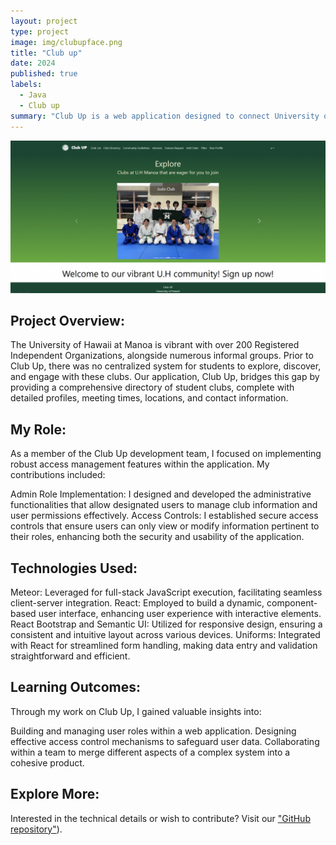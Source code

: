 ```yaml
---
layout: project
type: project
image: img/clubupface.png
title: "Club up"
date: 2024
published: true
labels:
  - Java
  - Club up
summary: "Club Up is a web application designed to connect University of Hawaii at Manoa students with over 200 official and informal student clubs, featuring advanced access management and comprehensive club profiles."
---
```


<img class="img-fluid" src="../img/clubup.png">

## Project Overview:
The University of Hawaii at Manoa is vibrant with over 200 Registered Independent Organizations, alongside numerous informal groups. Prior to Club Up, there was no centralized system for students to explore, discover, and engage with these clubs. Our application, Club Up, bridges this gap by providing a comprehensive directory of student clubs, complete with detailed profiles, meeting times, locations, and contact information.

## My Role:
As a member of the Club Up development team, I focused on implementing robust access management features within the application. My contributions included:

Admin Role Implementation: I designed and developed the administrative functionalities that allow designated users to manage club information and user permissions effectively.
Access Controls: I established secure access controls that ensure users can only view or modify information pertinent to their roles, enhancing both the security and usability of the application.

## Technologies Used:
Meteor: Leveraged for full-stack JavaScript execution, facilitating seamless client-server integration.
React: Employed to build a dynamic, component-based user interface, enhancing user experience with interactive elements.
React Bootstrap and Semantic UI: Utilized for responsive design, ensuring a consistent and intuitive layout across various devices.
Uniforms: Integrated with React for streamlined form handling, making data entry and validation straightforward and efficient.

## Learning Outcomes:
Through my work on Club Up, I gained valuable insights into:

Building and managing user roles within a web application.
Designing effective access control mechanisms to safeguard user data.
Collaborating within a team to merge different aspects of a complex system into a cohesive product.

## Explore More:
Interested in the technical details or wish to contribute? Visit our ["GitHub repository"](https://github.com/orgs/clubmeetup/repositories)).
